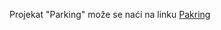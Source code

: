 Projekat "Parking" može se naći na linku [Pakring](https://github.com/usernamenenad/FTN-E2-MUU-Projekat)